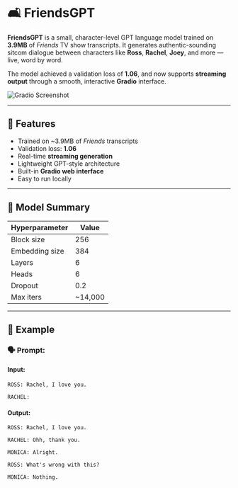 # 🛋️ FriendsGPT

**FriendsGPT** is a small, character-level GPT language model trained on **3.9MB** of *Friends* TV show transcripts. It generates authentic-sounding sitcom dialogue between characters like **Ross**, **Rachel**, **Joey**, and more — live, word by word.

The model achieved a validation loss of **1.06**, and now supports **streaming output** through a smooth, interactive **Gradio** interface.

![Gradio Screenshot](https://github.com/user-attachments/assets/81439ff3-483f-42da-95d9-543232f86579) <!-- Optional: Replace or remove this if no image -->

---

## 🚀 Features

-  Trained on ~3.9MB of *Friends* transcripts  
-  Validation loss: **1.06**  
-  Real-time **streaming generation**  
-  Lightweight GPT-style architecture  
-  Built-in **Gradio web interface**  
-  Easy to run locally  

---

## 🧠 Model Summary

| Hyperparameter | Value       |
|----------------|-------------|
| Block size     | 256         |
| Embedding size | 384         |
| Layers         | 6           |
| Heads          | 6           |
| Dropout        | 0.2         |
| Max iters      | ~14,000     |

---

## 🧪 Example

### 🗣️ Prompt:
#### Input: 
```
ROSS: Rachel, I love you.

RACHEL:
```
#### Output:
```
ROSS: Rachel, I love you.

RACHEL: Ohh, thank you.

MONICA: Alright. 

ROSS: What's wrong with this?

MONICA: Nothing. 
```

